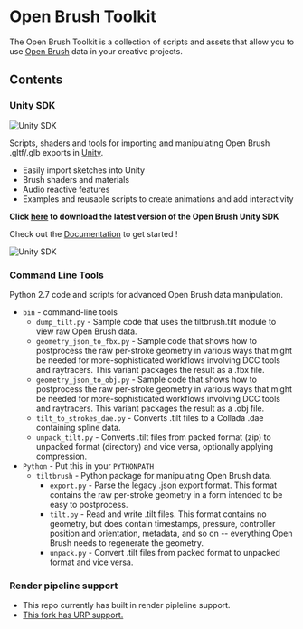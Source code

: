 # Open Brush Toolkit

The Open Brush Toolkit is a collection of scripts and assets that allow you to use [Open Brush](https://openbrush.app/) data in your creative projects.

## Contents

### Unity SDK

![Unity SDK](http://i.imgur.com/UdJg4Tz.gif)

Scripts, shaders and tools for importing and manipulating Open Brush .gltf/.glb exports in [Unity](http://unity3d.com/). 

* Easily import sketches into Unity
* Brush shaders and materials
* Audio reactive features
* Examples and reusable scripts to create animations and add interactivity

**Click [here](../../releases) to download the latest version of the Open Brush Unity SDK**

Check out the [Documentation](https://docs.openbrush.app/user-guide/open-brush-unity-sdk) to get started !

![Unity SDK](http://i.imgur.com/VLWEkV6.png?1)

### Command Line Tools
Python 2.7 code and scripts for advanced Open Brush data manipulation.

 * `bin` - command-line tools
   * `dump_tilt.py` - Sample code that uses the tiltbrush.tilt module to view raw Open Brush data.
   * `geometry_json_to_fbx.py` - Sample code that shows how to postprocess the raw per-stroke geometry in various ways that might be needed for more-sophisticated workflows involving DCC tools and raytracers. This variant packages the result as a .fbx file.
   * `geometry_json_to_obj.py` - Sample code that shows how to postprocess the raw per-stroke geometry in various ways that might be needed for more-sophisticated workflows involving DCC tools and raytracers. This variant packages the result as a .obj file.
   * `tilt_to_strokes_dae.py` - Converts .tilt files to a Collada .dae containing spline data.
   * `unpack_tilt.py` - Converts .tilt files from packed format (zip) to unpacked format (directory) and vice versa, optionally applying compression.
 * `Python` - Put this in your `PYTHONPATH`
   * `tiltbrush` - Python package for manipulating Open Brush data.
     * `export.py` - Parse the legacy .json export format. This format contains the raw per-stroke geometry in a form intended to be easy to postprocess.
     * `tilt.py` - Read and write .tilt files. This format contains no geometry, but does contain timestamps, pressure, controller position and orientation, metadata, and so on -- everything Open Brush needs to regenerate the geometry.
     * `unpack.py` - Convert .tilt files from packed format to unpacked format and vice versa.
### Render pipeline support
* This repo currently has built in render pipleline support.
* [This fork has URP support.](https://github.com/kijai/tilt-brush-toolkit)

